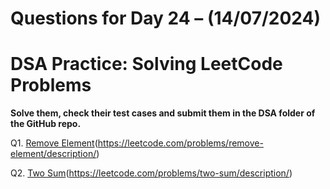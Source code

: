 # Questions for Day 24 – (14/07/2024)
# DSA Practice: Solving LeetCode Problems


**Solve them, check their test cases and submit them in the DSA folder of the GitHub repo.**

Q1. [Remove Element]([https://leetcode.com/problems/remove-element/description/])(https://leetcode.com/problems/remove-element/description/)

Q2. [Two Sum]([https://leetcode.com/problems/two-sum/description/])(https://leetcode.com/problems/two-sum/description/)
